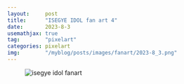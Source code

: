 ```yaml
---
layout:     post
title:      "ISEGYE IDOL fan art 4"
date:       2023-8-3
usemathjax: true
tag:        "pixelart"
categories: pixelart
img:        "/myblog/posts/images/fanart/2023-8_3.png"
---
```


<figure>
    <img class="art" src="{{ site.image_location }}/fanart/2023-8_3.png" alt="isegye idol fanart"/>
</figure>